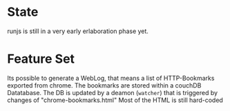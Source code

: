 # State
runjs is still in a very early erlaboration phase yet.
# Feature Set
Its possible to generate a WebLog, that means a list of HTTP-Bookmarks exported from chrome. 
The bookmarks are stored within a couchDB Datatabase. 
The DB is updated by a deamon (`watcher`) that is triggered by changes of "chrome-bookmarks.html"
Most of the HTML is still hard-coded